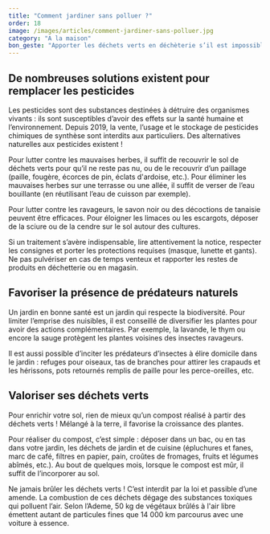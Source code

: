 ```yaml
---
title: "Comment jardiner sans polluer ?"
order: 18
image: /images/articles/comment-jardiner-sans-polluer.jpg
category: "A la maison"
bon_geste: "Apporter les déchets verts en déchèterie s’il est impossible de les valoriser (paillage ou compost)."
---
```


## De nombreuses solutions existent pour remplacer les pesticides

Les pesticides sont des substances destinées à détruire des organismes vivants : ils sont susceptibles d’avoir des effets sur la santé humaine et l’environnement. Depuis 2019, la vente, l’usage et le stockage de pesticides chimiques de synthèse sont interdits aux particuliers. Des alternatives naturelles aux pesticides existent !

Pour lutter contre les mauvaises herbes, il suffit de recouvrir le sol de déchets verts pour qu’il ne reste pas nu, ou de le recouvrir d’un paillage (paille, fougère, écorces de pin, éclats d'ardoise, etc.). Pour éliminer les mauvaises herbes sur une terrasse ou une allée, il suffit de verser de l’eau bouillante (en réutilisant l’eau de cuisson par exemple).

Pour lutter contre les ravageurs, le savon noir ou des décoctions de tanaisie peuvent être efficaces. Pour éloigner les limaces ou les escargots, déposer de la sciure ou de la cendre sur le sol autour des cultures.

Si un traitement s’avère indispensable, lire attentivement la notice, respecter les consignes et porter les protections requises (masque, lunette et gants). Ne pas pulvériser en cas de temps venteux et rapporter les restes de produits en déchetterie ou en magasin.

## Favoriser la présence de prédateurs naturels

Un jardin en bonne santé est un jardin qui respecte la biodiversité. Pour limiter l’emprise des nuisibles, il est conseillé de diversifier les plantes pour avoir des actions complémentaires. Par exemple, la lavande, le thym ou encore la sauge protègent les plantes voisines des insectes ravageurs.

Il est aussi possible d’inciter les prédateurs d’insectes à élire domicile dans le jardin : refuges pour oiseaux, tas de branches pour attirer les crapauds et les hérissons, pots retournés remplis de paille pour les perce-oreilles, etc.

## Valoriser ses déchets verts

Pour enrichir votre sol, rien de mieux qu’un compost réalisé à partir des déchets verts ! Mélangé à la terre, il favorise la croissance des plantes.

Pour réaliser du compost, c’est simple : déposer dans un bac, ou en tas dans votre jardin, les déchets de jardin et de cuisine (épluchures et fanes, marc de café, filtres en papier, pain, croûtes de fromages, fruits et légumes abîmés, etc.). Au bout de quelques mois, lorsque le compost est mûr, il suffit de l’incorporer au sol.

Ne jamais brûler les déchets verts ! C’est interdit par la loi et passible d’une amende. La combustion de ces déchets dégage des substances toxiques qui polluent l’air. Selon l’Ademe, 50 kg de végétaux brûlés à l'air libre émettent autant de particules fines que 14 000 km parcourus avec une voiture à essence.
